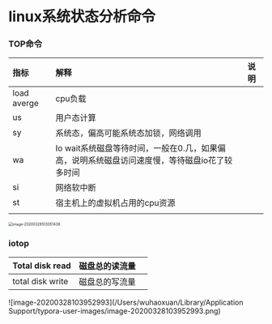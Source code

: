 # linux系统状态分析命令

### TOP命令

| 指标        | 解释                                                         | 说明 |
| :---------- | :----------------------------------------------------------- | :--- |
| load averge | cpu负载                                                      |      |
| us          | 用户态计算                                                   |      |
| sy          | 系统态，偏高可能系统态加锁，网络调用                         |      |
| wa          | Io wait系统磁盘等待时间，一般在0.几，如果偏高，说明系统磁盘访问速度慢，等待磁盘io花了较多时间 |      |
| si          | 网络软中断                                                   |      |
| st          | 宿主机上的虚拟机占用的cpu资源                                |      |
|             |                                                              |      |

<img src="/Users/wuhaoxuan/Library/Application Support/typora-user-images/image-20200328103051438.png" alt="image-20200328103051438" style="zoom:50%;" />

### iotop

| Total disk read  | 磁盘总的读流量 |      |
| ---------------- | -------------- | ---- |
| total disk write | 磁盘总的写流量 |      |

![image-20200328103952993](/Users/wuhaoxuan/Library/Application Support/typora-user-images/image-20200328103952993.png)